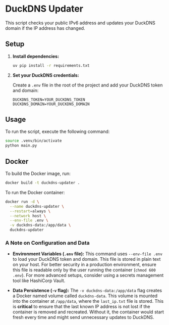 # DuckDNS Updater

This script checks your public IPv6 address and updates your DuckDNS domain if the IP address has changed.

## Setup

1.  **Install dependencies:**

    ```bash
    uv pip install -r requirements.txt
    ```

2.  **Set your DuckDNS credentials:**

    Create a `.env` file in the root of the project and add your DuckDNS token and domain:

    ```
    DUCKDNS_TOKEN=YOUR_DUCKDNS_TOKEN
    DUCKDNS_DOMAIN=YOUR_DUCKDNS_DOMAIN
    ```

## Usage

To run the script, execute the following command:

```bash
source .venv/bin/activate
python main.py
```

## Docker

To build the Docker image, run:

```bash
docker build -t duckdns-updater .
```

To run the Docker container:

```bash
docker run -d \
  --name duckdns-updater \
  --restart=always \
  --network host \
  --env-file .env \
  -v duckdns-data:/app/data \
  duckdns-updater
```

### A Note on Configuration and Data

*   **Environment Variables (`.env` file):** This command uses `--env-file .env` to load your DuckDNS token and domain. This file is stored in plain text on your host. For better security in a production environment, ensure this file is readable only by the user running the container (`chmod 600 .env`). For more advanced setups, consider using a secrets management tool like HashiCorp Vault.

*   **Data Persistence (`-v` flag):** The `-v duckdns-data:/app/data` flag creates a Docker named volume called `duckdns-data`. This volume is mounted into the container at `/app/data`, where the `last_ip.txt` file is stored. This is **critical** to ensure that the last known IP address is not lost if the container is removed and recreated. Without it, the container would start fresh every time and might send unnecessary updates to DuckDNS.